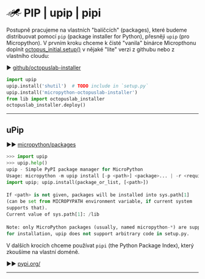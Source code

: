 # ![logo](img/logo_small.png) PIP | upip | pipi

Postupně pracujeme na vlastních "balíčcích" (packages), které budeme distribuovat pomocí `pip` (package installer for Python), přesněji `upip` (pro Micropython).
V prvním kroku chceme k čisté "vanila" binárce Micropthonu doplnit [octopus_initial.setup()](../install/#octopus_initialsetup) v nějaké "lite" verzi z githubu nebo z vlastního cloudu:

► [github/octopuslab-installer](https://github.com/octopusengine/octopuslab-installer)

```python
import upip
upip.install('shutil')  # TODO include in `setup.py`
upip.install('micropython-octopuslab-installer')
from lib import octopuslab_installer
octopuslab_installer.deploy()
```

---

## uPip

►► [micropython/packages](https://docs.micropython.org/en/latest/reference/packages.html)


```python
>>> import upip
>>> upip.help()
upip - Simple PyPI package manager for MicroPython
Usage: micropython -m upip install [-p <path>] <package>... | -r <requirements.txt>
import upip; upip.install(package_or_list, [<path>])

If <path> is not given, packages will be installed into sys.path[1]
(can be set from MICROPYPATH environment variable, if current system
supports that).
Current value of sys.path[1]: /lib

Note: only MicroPython packages (usually, named micropython-*) are supported
for installation, upip does not support arbitrary code in setup.py.
```


V dalších krocích chceme používat `pipi` (the Python Package Index), který zkoušíme na vlastní doméně.

►► [pypi.org/](https://pypi.org/)

---